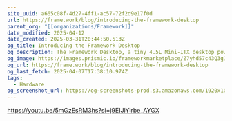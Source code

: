 ```yaml
---
site_uuid: a665c08f-4d27-4ff1-ac57-72f2d9e17f0d
url: https://frame.work/blog/introducing-the-framework-desktop
parent_org: "[[organizations/Framework]]"
date_modified: 2025-04-12
date_created: 2025-03-31T20:44:50.513Z
og_title: Introducing the Framework Desktop
og_description: The Framework Desktop, a tiny 4.5L Mini-ITX desktop powered by AMD’s massive new Ryzen AI Max processors.
og_image: https://images.prismic.io/frameworkmarketplace/Z7yhd57c43Q3gJd0_FWDesktop-Hero.png?auto=format,compress
og_url: https://frame.work/blog/introducing-the-framework-desktop
og_last_fetch: 2025-04-07T17:38:10.974Z
tags:
  - Hardware
og_screenshot_url: https://og-screenshots-prod.s3.amazonaws.com/1920x1080/80/false/be5d819c545c1b72c5d9a8c72ec0072cb1bec2ea4976d6b2cf1f2c511e74b257.jpeg
---
```
































https://youtu.be/5mGzEsRM3hs?si=j9EIJlYirbe_AYGX